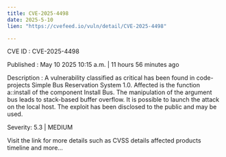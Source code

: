```yaml
---
title: CVE-2025-4498
date: 2025-5-10
lien: "https://cvefeed.io/vuln/detail/CVE-2025-4498"

---
```


CVE ID : CVE-2025-4498

Published :  May 10
2025
10:15 a.m. | 11 hours
56 minutes ago

Description : A vulnerability classified as critical has been found in code-projects Simple Bus Reservation System 1.0. Affected is the function a::install of the component Install Bus. The manipulation of the argument bus leads to stack-based buffer overflow. It is possible to launch the attack on the local host. The exploit has been disclosed to the public and may be used.

Severity: 5.3 | MEDIUM

Visit the link for more details
such as CVSS details
affected products
timeline
and more...
